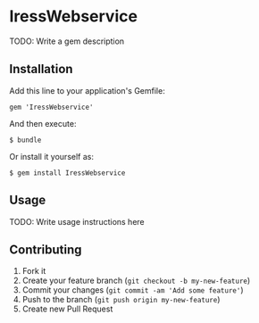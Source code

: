 # IressWebservice

TODO: Write a gem description

## Installation

Add this line to your application's Gemfile:

    gem 'IressWebservice'

And then execute:

    $ bundle

Or install it yourself as:

    $ gem install IressWebservice

## Usage

TODO: Write usage instructions here

## Contributing

1. Fork it
2. Create your feature branch (`git checkout -b my-new-feature`)
3. Commit your changes (`git commit -am 'Add some feature'`)
4. Push to the branch (`git push origin my-new-feature`)
5. Create new Pull Request
